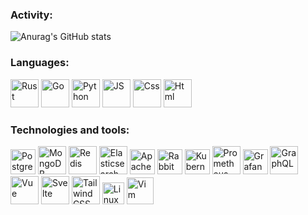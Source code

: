 ### Activity:

![Anurag's GitHub stats](https://github-readme-stats.vercel.app/api?username=Petrakan&hide=contribs,issues&count_private=true&show_icons=true)

### Languages:

<p align="left">
<a href="https://www.rust-lang.org/" target="_blank"><img alt="Rust" width="45px" src="https://cdn.icon-icons.com/icons2/2389/PNG/512/rust_logo_icon_144918.png" /><a/>
<a href="https://golang.org/" target="_blank"><img alt="Go" width="45px" src="https://cdn.icon-icons.com/icons2/2699/PNG/512/golang_logo_icon_171073.png" /><a/>
<a href="https://www.python.org/" target="_blank"><img alt="Python" width="45px" src="https://cdn.icon-icons.com/icons2/112/PNG/512/python_18894.png" /><a/>
<a href="https://www.javascript.com/" target="_blank"><img alt="JS" width="45px" src="https://cdn.icon-icons.com/icons2/2107/PNG/512/file_type_js_official_icon_130509.png" /><a/>
<a href="https://www.w3.org/Style/CSS/Overview.en.html" target="_blank"><img alt="Css" width="45px" src="https://cdn.icon-icons.com/icons2/2107/PNG/512/file_type_css_icon_130661.png" /><a/>
<a href="https://html.com/" target="_blank"><img alt="Html" width="45px" src="https://cdn.icon-icons.com/icons2/2107/PNG/512/file_type_html_icon_130541.png" /><a/>
<p/>

### Technologies and tools:

<p align="left">
<a href="https://www.postgresql.org/" target="_blank"><img alt="PostgreSQL" width="40px" src="https://cdn.icon-icons.com/icons2/2415/PNG/512/postgresql_plain_logo_icon_146389.png" /><a/> 
<a href="https://www.mongodb.com/" target="_blank"><img alt="MongoDB" width="45px" src="https://cdn.icon-icons.com/icons2/2107/PNG/512/file_type_mongo_icon_130383.png" /><a/> 
<!-- <a href="https://dgraph.io/" target="_blank"><img alt="Dgraph" width="70px" src="https://images.g2crowd.com/uploads/product/image/social_landscape/social_landscape_c11a40a5179615f72f0b845b10c0d1fe/dgraph.png" /><a/> -->
<a href="https://redis.io/" target="_blank"><img alt="Redis" width="45px" src="https://cdn.icon-icons.com/icons2/2415/PNG/512/redis_plain_logo_icon_146366.png" /><a/>
<a href="https://www.elastic.co/" target="_blank"><img alt="Elasticsearch" width="45px" src="https://encrypted-tbn0.gstatic.com/images?q=tbn:ANd9GcSKCCBaeA0hltuHtFompIjxKTWYD2d4bw73MoHcie2rN5ixKYepd3wllXzK9c78G3EazLA&usqp=CAU" /><a/>
<a href="https://kafka.apache.org/" target="_blank"><img alt="Apache Kafka" width="40px" src="https://cdn.icon-icons.com/icons2/2699/PNG/512/apache_kafka_logo_icon_167865.png" /><a/>
<a href="https://www.rabbitmq.com/" target="_blank"><img alt="RabbitMQ" width="40px" src="https://cdn.icon-icons.com/icons2/2699/PNG/512/rabbitmq_logo_icon_170810.png" /><a/>
<!-- <a href="https://www.consul.io/" target="_blank"><img alt="Consul" width="42px" src="https://symbols.getvecta.com/stencil_77/63_consul-icon.0452948395.svg" /><a/> -->
<!-- <a href="https://www.docker.com/" target="_blank"><img alt="Docker" width="50px" src="https://www.docker.com/sites/default/files/d8/styles/role_icon/public/2019-07/Moby-logo.png?itok=sYH_JEaJ" /><a/> -->
<a href="https://kubernetes.io/" target="_blank"><img alt="Kubernetes" width="40px" src="https://cdn.icon-icons.com/icons2/2699/PNG/512/kubernetes_logo_icon_168359.png" /><a/>
<a href="https://prometheus.io/" target="_blank"><img alt="Prometheus" width="45px" src="https://cdn.icon-icons.com/icons2/2107/PNG/512/file_type_prometheus_icon_130229.png" /><a/>
<a href="https://grafana.com/" target="_blank"><img alt="Grafana" width="40px" src="https://cdn.icon-icons.com/icons2/2699/PNG/512/grafana_logo_icon_171048.png" /><a/>
<a href="https://graphql.org/" target="_blank"><img alt="GraphQL" width="45px" src="https://cdn.icon-icons.com/icons2/2107/PNG/512/file_type_graphql_icon_130564.png" /><a/>
<a href="https://vuejs.org/" target="_blank"><img alt="Vue" width="45px" src="https://cdn.icon-icons.com/icons2/2107/PNG/512/file_type_vue_icon_130078.png" /><a/>
<a href="https://svelte.dev/" target="_blank"><img alt="Svelte" width="45px" src="https://cdn.icon-icons.com/icons2/2107/PNG/512/file_type_svelte_icon_130137.png" /><a/>
<a href="https://tailwindcss.com/" target="_blank"><img alt="TailwindCSS" width="45px" src="https://cdn.icon-icons.com/icons2/2699/PNG/512/tailwindcss_logo_icon_167923.png" /><a/>
<a href="https://www.linux.org/" target="_blank"><img alt="Linux" width="35px" src="https://upload.wikimedia.org/wikipedia/commons/3/35/Tux.svg" /><a/>
<a href="https://www.vim.org/" target="_blank"><img alt="Vim" width="43px" src="https://cdn.icon-icons.com/icons2/1381/PNG/512/vim_94609.png" /><a/>
<p/>

<!-- [![Top Langs](https://github-readme-stats.vercel.app/api/top-langs/?username=Petrakan&langs_count=8&count_private=true&layout=compact)](https://github.com/Petrakan) -->

<!--
**Petrakan/Petrakan** is a ✨ _special_ ✨ repository because its `README.md` (this file) appears on your GitHub profile.
Here are some ideas to get you started:
- 🔭 I’m currently working on ...
- 🌱 I’m currently learning ...
- 👯 I’m looking to collaborate on ...
- 🤔 I’m looking for help with ...
- 💬 Ask me about ...
- 📫 How to reach me: ...
- 😄 Pronouns: ...
- ⚡ Fun fact: ...
-->
